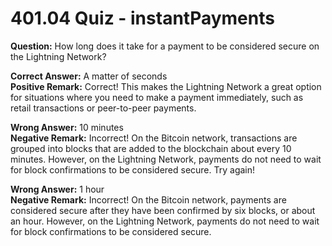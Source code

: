 # 401.04 Quiz - instantPayments

**Question:** How long does it take for a payment to be considered secure on the Lightning Network?

**Correct Answer:** A matter of seconds\
**Positive Remark:** Correct! This makes the Lightning Network a great option for situations where you need to make a payment immediately, such as retail transactions or peer-to-peer payments.

**Wrong Answer:** 10 minutes\
**Negative Remark:** Incorrect! On the Bitcoin network, transactions are grouped into blocks that are added to the blockchain about every 10 minutes. However, on the Lightning Network, payments do not need to wait for block confirmations to be considered secure. Try again!

**Wrong Answer:** 1 hour\
**Negative Remark:** Incorrect! On the Bitcoin network, payments are considered secure after they have been confirmed by six blocks, or about an hour. However, on the Lightning Network, payments do not need to wait for block confirmations to be considered secure.
